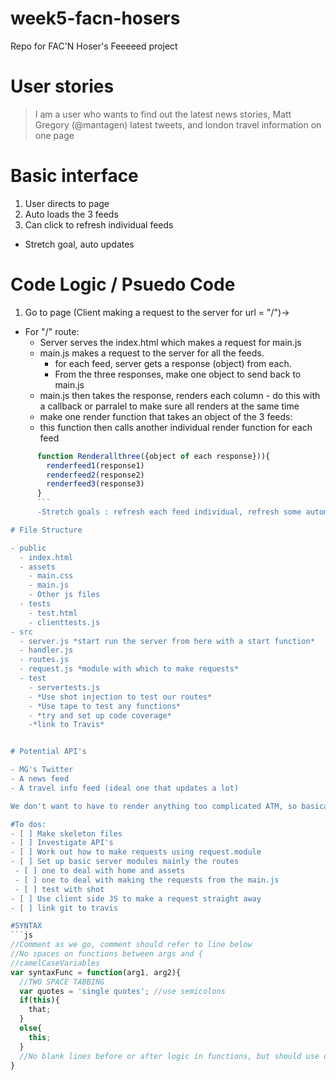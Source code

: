 # week5-facn-hosers
Repo for FAC'N Hoser's Feeeeed project

# User stories

> I am a user who wants to find out the latest news stories, Matt Gregory (@mantagen) latest tweets, and london travel information on one page

# Basic interface

1. User directs to page
2. Auto loads the 3 feeds
3. Can click to refresh individual feeds
  - Stretch goal, auto updates

# Code Logic / Psuedo Code

1. Go to page (Client making a request to the server for url = "/")->
  - For "/" route:
    - Server serves the index.html which makes a request for main.js
    - main.js makes a request to the server for all the feeds.
      - for each feed, server gets a response (object) from each.
      - From the three responses, make one object to send back to main.js
    - main.js then takes the response, renders each column - do this with a callback or parralel to make sure all renders at the same time
     - make one render function that takes an object of the 3 feeds:
      - this function then calls another individual render function for each feed
```js
      function Renderallthree({object of each response})){
        renderfeed1(response1)
        renderfeed2(response2)
        renderfeed3(response3)
      }
      ```
      -Stretch goals : refresh each feed individual, refresh some automatically

# File Structure

- public
  - index.html
  - assets
    - main.css
    - main.js
    - Other js files
  - tests
    - test.html
    - clienttests.js
- src
  - server.js *start run the server from here with a start function*
  - handler.js
  - routes.js
  - request.js *module with which to make requests*
  - test
    - servertests.js
    - *Use shot injection to test our routes*
    - *Use tape to test any functions*
    - *try and set up code coverage*
    -*link to Travis*


# Potential API's

- MG's Twitter
- A news feed
- A travel info feed (ideal one that updates a lot)

We don't want to have to render anything too complicated ATM, so basically a list of the latest tweets/new stories/train arrivals would be good to be able to receive.

#To dos:
- [ ] Make skeleton files
- [ ] Investigate API's
- [ ] Work out how to make requests using request.module
- [ ] Set up basic server modules mainly the routes
 - [ ] one to deal with home and assets
 - [ ] one to deal with making the requests from the main.js
 - [ ] test with shot
- [ ] Use client side JS to make a request straight away
- [ ] link git to travis 

#SYNTAX
```js
//Comment as we go, comment should refer to line below
//No spaces on functions between args and {
//camelCaseVariables
var syntaxFunc = function(arg1, arg2){
  //TWO SPACE TABBING
  var quotes = 'single quotes'; //use semicolons
  if(this){
    that;
  }
  else{
    this;
  }
  //No blank lines before or after logic in functions, but should use one to space out code when logically appropriate (maybe add a comment!)
}
```

